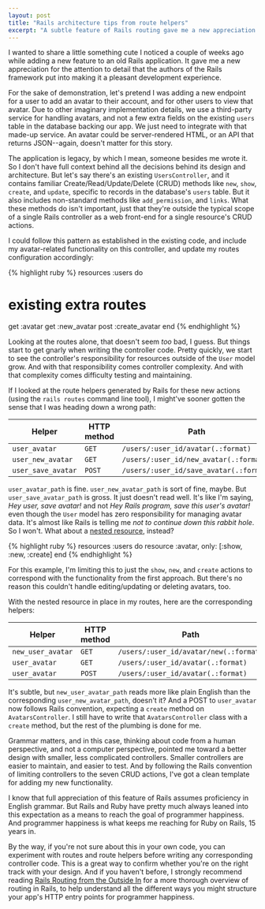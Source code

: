 ```yaml
---
layout: post
title: "Rails architecture tips from route helpers"
excerpt: "A subtle feature of Rails routing gave me a new appreciation for the attention to detail that the authors of the Rails framework put into making it a pleasant development experience."
---
```


I wanted to share a little something cute I noticed a couple of weeks ago while adding a new feature to an old Rails application. It gave me a new appreciation for the attention to detail that the authors of the Rails framework put into making it a pleasant development experience.

For the sake of demonstration, let's pretend I was adding a new endpoint for a user to add an avatar to their account, and for other users to view that avatar. Due to other imaginary implementation details, we use a third-party service for handling avatars, and not a few extra fields on the existing `users` table in the database backing our app. We just need to integrate with that made-up service. An avatar could be server-rendered HTML, or an API that returns JSON--again, doesn't matter for this story.

The application is legacy, by which I mean, someone besides me wrote it. So I don't have full context behind all the decisions behind its design and architecture. But let's say there's an existing `UsersController`, and it contains familiar Create/Read/Update/Delete (CRUD) methods like `new`, `show`, `create`, and `update`, specific to records in the database's `users` table. But it also includes non-standard methods like `add_permission`, and `links`. What these methods do isn't important, just that they're outside the typical scope of a single Rails controller as a web front-end for a single resource's CRUD actions.

I could follow this pattern as established in the existing code, and include my avatar-related functionality on this controller, and update my routes configuration accordingly:

{% highlight ruby %}
resources :users do
  # existing extra routes
  get :avatar
  get :new_avatar
  post :create_avatar
end
{% endhighlight %}

Looking at the routes alone, that doesn't seem _too_ bad, I guess. But things start to get gnarly when writing the controller code. Pretty quickly, we start to see the controller's responsibility for resources outside of the `User` model grow. And with that responsibility comes controller complexity. And with that complexity comes difficulty testing and maintaining.

If I looked at the route helpers generated by Rails for these new actions (using the `rails routes` command line tool), I might've sooner gotten the sense that I was heading down a wrong path:

<table class="table">
    <thead>
        <tr>
            <th>Helper</th>
            <th>HTTP method</th>
            <th>Path</th>
            <th>Controller/action</th>
        </tr>
    </thead>
    <tbody>
        <tr>
            <td><code>user_avatar</code></td>
            <td><code>GET</code></td>
            <td><code>/users/:user_id/avatar(.:format)</code></td>
            <td><code>users#avatar</code></td>
        </tr>
        <tr>
            <td><code>user_new_avatar</code></td>
            <td><code>GET</code></td>
            <td><code>/users/:user_id/new_avatar(.:format)</code></td>
            <td><code>users#new_avatar</code></td>
        </tr>
        <tr>
            <td><code>user_save_avatar</code></td>
            <td><code>POST</code></td>
            <td><code>/users/:user_id/save_avatar(.:format)</code></td>
            <td><code>users#save_avatar</code></td>
        </tr>
    </tbody>
</table>

`user_avatar_path` is fine. `user_new_avatar_path` is sort of fine, maybe. But `user_save_avatar_path` is gross. It just doesn't read well. It's like I'm saying, _Hey user, save avatar!_ and not _Hey Rails program, save this user's avatar!_ even though the `User` model has zero responsibility for managing avatar data. It's almost like Rails is telling me _not to continue down this rabbit hole_. So I won't. What about a [nested resource], instead?

{% highlight ruby %}
resources :users do
  resource :avatar, only: [:show, :new, :create]
end
{% endhighlight %}

For this example, I'm limiting this to just the `show`, `new`, and `create` actions to correspond with the functionality from the first approach. But there's no reason this couldn't handle editing/updating or deleting avatars, too.

With the nested resource in place in my routes, here are the corresponding helpers:

<table class="table">
    <thead>
        <tr>
            <th>Helper</th>
            <th>HTTP method</th>
            <th>Path</th>
            <th>Controller/action</th>
        </tr>
    </thead>
    <tbody>
        <tr>
            <td><code>new_user_avatar</code></td>
            <td><code>GET</code></td>
            <td><code>/users/:user_id/avatar/new(.:format)</code></td>
            <td><code>avatars#new</code></td>
        </tr>
        <tr>
            <td><code>user_avatar</code></td>
            <td><code>GET</code></td>
            <td><code>/users/:user_id/avatar(.:format)</code></td>
            <td><code>avatars#show</code></td>
        </tr>
        <tr>
            <td><code>user_avatar</code></td>
            <td><code>POST</code></td>
            <td><code>/users/:user_id/avatar(.:format)</code></td>
            <td><code>avatars#create</code></td>
        </tr>
    </tbody>
</table>

It's subtle, but `new_user_avatar_path` reads more like plain English than the corresponding `user_new_avatar_path`, doesn't it? And a POST to `user_avatar` now follows Rails convention, expecting a `create` method on `AvatarsController`. I still have to write that `AvatarsController` class with a `create` method, but the rest of the plumbing is done for me.

Grammar matters, and in this case, thinking about code from a human perspective, and not a computer perspective, pointed me toward a better design with smaller, less complicated controllers. Smaller controllers are easier to maintain, and easier to test. And by following the Rails convention of limiting controllers to the seven CRUD actions, I've got a clean template for adding my new functionality.

I know that full appreciation of this feature of Rails assumes proficiency in English grammar. But Rails and Ruby have pretty much always leaned into this expectation as a means to reach the goal of programmer happiness. And programmer happiness is what keeps me reaching for Ruby on Rails, 15 years in.

By the way, if you're not sure about this in your own code, you can experiment with routes and route helpers before writing any corresponding controller code. This is a great way to confirm whether you're on the right track with your design. And if you haven't before, I strongly recommend reading [Rails Routing from the Outside In] for a more thorough overview of routing in Rails, to help understand all the different ways you might structure your app's HTTP entry points for programmer happiness.

[nested resource]: https://guides.rubyonrails.org/routing.html#nested-resources
[Rails Routing from the Outside In]: https://guides.rubyonrails.org/routing.html

